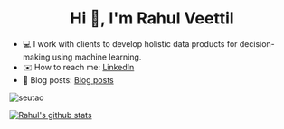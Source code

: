 <h1 align="center">Hi 👋, I'm Rahul Veettil</h1>

- 💻 I work with clients to develop holistic data products for decision-making using machine learning. 
- ✉️ How to reach me: [LinkedIn](https://www.linkedin.com/in/rahulveettil/)
- 📘 Blog posts: [Blog posts](https://rahulveettil.medium.com/)

<p align="left"> <img src="https://komarev.com/ghpvc/?username=vvrahul11" alt="seutao" /> </p>
  
[![Rahul's github stats](https://github-readme-stats.vercel.app/api?username=vvrahul11&count_private=true&show_icons=true&theme=radical&hide_rank=false)](https://github.com/anuraghazra/github-readme-stats)

